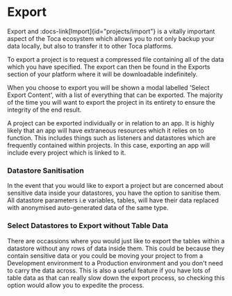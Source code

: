 # Export

Export and :docs-link[Import]{id="projects/import"} is a vitally important aspect of the Toca ecosystem which allows you to not only backup your data locally, but also to transfer it to other Toca platforms.

To export a project is to request a compressed file containing all of the data which you have specified. The export can then be found in the Exports section of your platform where it will be downloadable indefinitely.

When you choose to export you will be shown a modal labelled 'Select Export Content', with a list of everything that can be exported. The majority of the time you will want to export the project in its entirety to ensure the integrity of the end result.

A project can be exported individually or in relation to an app. It is highly likely that an app will have extraneous resources which it relies on to function. This includes things such as listeners and datastores which are frequently contained within projects. In this case, exporting an app will include every project which is linked to it.

### Datastore Sanitisation

In the event that you would like to export a project but are concerned about sensitive data inside your datastores, you have the option to sanitise them. All datastore parameters i.e variables, tables, will have their data replaced with anonymised auto-generated data of the same type.

### Select Datastores to Export without Table Data

There are occassions where you would just like to export the tables within a datastore without any rows of data inside them. This could be because they contain sensitive data or you could be moving your project to from a Development environment to a Production environment and you don't need to carry the data across. This is also a useful feature if you have lots of table data as that can really slow down the export process, so checking this option would allow you to expedite the process.
